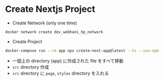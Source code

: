 # Create Nextjs Project

- Create Network (only one time)

```bash
docker network create dev_webhani_hp_network
```

- Create Project

```bash
docker-compose run --rm app npx create-next-app@latest --ts --use-npm
```

- 一個上の directory (app) に作成された file をすべて移動
- `src` directory 作成
- `src` directory に `page`, `styles` directory を入れる
